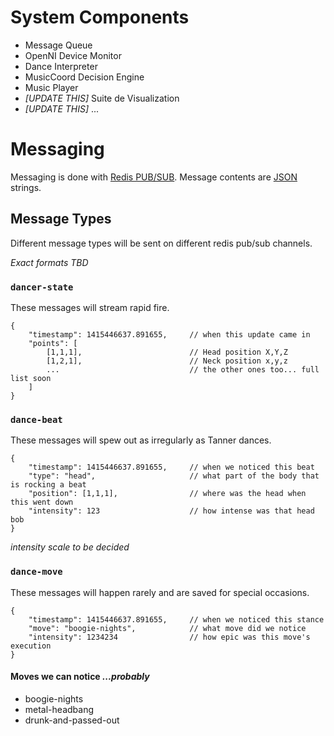 # System Components

- Message Queue
- OpenNI Device Monitor
- Dance Interpreter
- MusicCoord Decision Engine
- Music Player
- *[UPDATE THIS]* Suite de Visualization
- *[UPDATE THIS]* ...

# Messaging

Messaging is done with [Redis PUB/SUB](http://redis.io/topics/pubsub). Message contents are [JSON](http://www.json.org/) strings.

## Message Types

Different message types will be sent on different redis pub/sub channels.

*Exact formats TBD*

### `dancer-state`

These messages will stream rapid fire.

    {
        "timestamp": 1415446637.891655,     // when this update came in
        "points": [
            [1,1,1],                        // Head position X,Y,Z
            [1,2,1],                        // Neck position x,y,z
            ...                             // the other ones too... full list soon
        ]
    }

### `dance-beat`

These messages will spew out as irregularly as Tanner dances.

    {
        "timestamp": 1415446637.891655,     // when we noticed this beat
        "type": "head",                     // what part of the body that is rocking a beat
        "position": [1,1,1],                // where was the head when this went down
        "intensity": 123                    // how intense was that head bob
    }

*intensity scale to be decided*

### `dance-move`

These messages will happen rarely and are saved for special occasions.

    {
        "timestamp": 1415446637.891655,     // when we noticed this stance
        "move": "boogie-nights",            // what move did we notice
        "intensity": 1234234                // how epic was this move's execution
    }

#### Moves we can notice *...probably*

- boogie-nights
- metal-headbang
- drunk-and-passed-out
